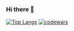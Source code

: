 ### Hi there 👋
[![Top Langs](https://github-readme-stats.vercel.app/api/top-langs/?username=Donraf&layout=compact)](https://github.com/Donraf/github-readme-stats)
[![codewars](https://www.codewars.com/users/Donraf/badges/large)](https://www.codewars.com/users/Donraf)
<!--
**Donraf/Donraf** is a ✨ _special_ ✨ repository because its `README.md` (this file) appears on your GitHub profile.

Here are some ideas to get you started:

- 🔭 I’m currently working on ...
- 🌱 I’m currently learning ...
- 👯 I’m looking to collaborate on ...
- 🤔 I’m looking for help with ...
- 💬 Ask me about ...
- 📫 How to reach me: ...
- 😄 Pronouns: ...
- ⚡ Fun fact: ...
-->

